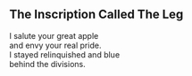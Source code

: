 The Inscription Called The Leg
------------------------------
I salute your great apple  
and envy your real pride.  
I stayed relinquished and blue  
behind the divisions.  
